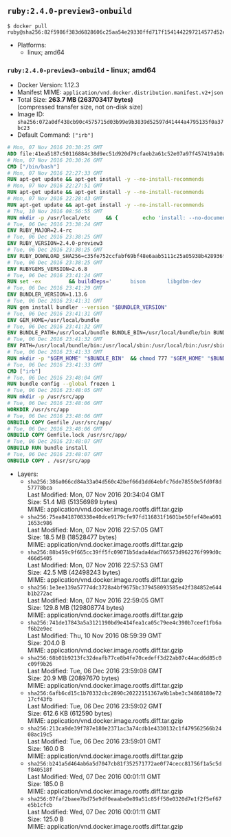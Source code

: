 ## `ruby:2.4.0-preview3-onbuild`

```console
$ docker pull ruby@sha256:82f5986f383d6828606c25aa54e29330ffd717f1541442297214577d52edf931
```

-	Platforms:
	-	linux; amd64

### `ruby:2.4.0-preview3-onbuild` - linux; amd64

-	Docker Version: 1.12.3
-	Manifest MIME: `application/vnd.docker.distribution.manifest.v2+json`
-	Total Size: **263.7 MB (263703417 bytes)**  
	(compressed transfer size, not on-disk size)
-	Image ID: `sha256:072a0df438cb90c4575715d03b99e9b3839d52597d41444a4795135f0a37bc23`
-	Default Command: `["irb"]`

```dockerfile
# Mon, 07 Nov 2016 20:30:25 GMT
ADD file:41ea5187c50116884c38d9ec51d920d79cfaeb2a61c52e07a97f457419a10a4f in / 
# Mon, 07 Nov 2016 20:30:26 GMT
CMD ["/bin/bash"]
# Mon, 07 Nov 2016 22:27:33 GMT
RUN apt-get update && apt-get install -y --no-install-recommends 		ca-certificates 		curl 		wget 	&& rm -rf /var/lib/apt/lists/*
# Mon, 07 Nov 2016 22:27:51 GMT
RUN apt-get update && apt-get install -y --no-install-recommends 		bzr 		git 		mercurial 		openssh-client 		subversion 				procps 	&& rm -rf /var/lib/apt/lists/*
# Mon, 07 Nov 2016 22:28:43 GMT
RUN apt-get update && apt-get install -y --no-install-recommends 		autoconf 		automake 		bzip2 		file 		g++ 		gcc 		imagemagick 		libbz2-dev 		libc6-dev 		libcurl4-openssl-dev 		libdb-dev 		libevent-dev 		libffi-dev 		libgdbm-dev 		libgeoip-dev 		libglib2.0-dev 		libjpeg-dev 		libkrb5-dev 		liblzma-dev 		libmagickcore-dev 		libmagickwand-dev 		libmysqlclient-dev 		libncurses-dev 		libpng-dev 		libpq-dev 		libreadline-dev 		libsqlite3-dev 		libssl-dev 		libtool 		libwebp-dev 		libxml2-dev 		libxslt-dev 		libyaml-dev 		make 		patch 		xz-utils 		zlib1g-dev 	&& rm -rf /var/lib/apt/lists/*
# Thu, 10 Nov 2016 08:56:55 GMT
RUN mkdir -p /usr/local/etc 	&& { 		echo 'install: --no-document'; 		echo 'update: --no-document'; 	} >> /usr/local/etc/gemrc
# Tue, 06 Dec 2016 23:38:24 GMT
ENV RUBY_MAJOR=2.4-rc
# Tue, 06 Dec 2016 23:38:25 GMT
ENV RUBY_VERSION=2.4.0-preview3
# Tue, 06 Dec 2016 23:38:25 GMT
ENV RUBY_DOWNLOAD_SHA256=c35fe752ccfabf69bf48e6aab5111c25a05938b428936f780638e2111934c9dd
# Tue, 06 Dec 2016 23:38:25 GMT
ENV RUBYGEMS_VERSION=2.6.8
# Tue, 06 Dec 2016 23:41:24 GMT
RUN set -ex 		&& buildDeps=' 		bison 		libgdbm-dev 		ruby 	' 	&& apt-get update 	&& apt-get install -y --no-install-recommends $buildDeps 	&& rm -rf /var/lib/apt/lists/* 		&& wget -O ruby.tar.gz "https://cache.ruby-lang.org/pub/ruby/${RUBY_MAJOR%-rc}/ruby-$RUBY_VERSION.tar.gz" 	&& echo "$RUBY_DOWNLOAD_SHA256 *ruby.tar.gz" | sha256sum -c - 		&& mkdir -p /usr/src/ruby 	&& tar -xzf ruby.tar.gz -C /usr/src/ruby --strip-components=1 	&& rm ruby.tar.gz 		&& cd /usr/src/ruby 		&& { 		echo '#define ENABLE_PATH_CHECK 0'; 		echo; 		cat file.c; 	} > file.c.new 	&& mv file.c.new file.c 		&& autoconf 	&& ./configure --disable-install-doc --enable-shared 	&& make -j"$(nproc)" 	&& make install 		&& apt-get purge -y --auto-remove $buildDeps 	&& cd / 	&& rm -r /usr/src/ruby 		&& gem update --system "$RUBYGEMS_VERSION"
# Tue, 06 Dec 2016 23:41:29 GMT
ENV BUNDLER_VERSION=1.13.6
# Tue, 06 Dec 2016 23:41:31 GMT
RUN gem install bundler --version "$BUNDLER_VERSION"
# Tue, 06 Dec 2016 23:41:31 GMT
ENV GEM_HOME=/usr/local/bundle
# Tue, 06 Dec 2016 23:41:32 GMT
ENV BUNDLE_PATH=/usr/local/bundle BUNDLE_BIN=/usr/local/bundle/bin BUNDLE_SILENCE_ROOT_WARNING=1 BUNDLE_APP_CONFIG=/usr/local/bundle
# Tue, 06 Dec 2016 23:41:32 GMT
ENV PATH=/usr/local/bundle/bin:/usr/local/sbin:/usr/local/bin:/usr/sbin:/usr/bin:/sbin:/bin
# Tue, 06 Dec 2016 23:41:33 GMT
RUN mkdir -p "$GEM_HOME" "$BUNDLE_BIN" 	&& chmod 777 "$GEM_HOME" "$BUNDLE_BIN"
# Tue, 06 Dec 2016 23:41:33 GMT
CMD ["irb"]
# Tue, 06 Dec 2016 23:48:04 GMT
RUN bundle config --global frozen 1
# Tue, 06 Dec 2016 23:48:05 GMT
RUN mkdir -p /usr/src/app
# Tue, 06 Dec 2016 23:48:06 GMT
WORKDIR /usr/src/app
# Tue, 06 Dec 2016 23:48:06 GMT
ONBUILD COPY Gemfile /usr/src/app/
# Tue, 06 Dec 2016 23:48:06 GMT
ONBUILD COPY Gemfile.lock /usr/src/app/
# Tue, 06 Dec 2016 23:48:07 GMT
ONBUILD RUN bundle install
# Tue, 06 Dec 2016 23:48:07 GMT
ONBUILD COPY . /usr/src/app
```

-	Layers:
	-	`sha256:386a066cd84a33a04d560c42bef66d1dd64ebfc76de78550e5fd0f8d57778bca`  
		Last Modified: Mon, 07 Nov 2016 20:34:04 GMT  
		Size: 51.4 MB (51356989 bytes)  
		MIME: application/vnd.docker.image.rootfs.diff.tar.gzip
	-	`sha256:75ea8418708338e40dce9179cfe97fd116831f1601be50fef48ea6011653c986`  
		Last Modified: Mon, 07 Nov 2016 22:57:05 GMT  
		Size: 18.5 MB (18528477 bytes)  
		MIME: application/vnd.docker.image.rootfs.diff.tar.gzip
	-	`sha256:88b459c9f665cc39ff5fc09071b5dada4dad766573d962276f999d0c466d5405`  
		Last Modified: Mon, 07 Nov 2016 22:57:53 GMT  
		Size: 42.5 MB (42498243 bytes)  
		MIME: application/vnd.docker.image.rootfs.diff.tar.gzip
	-	`sha256:1e3ee139a57774dc3728a4bf9675bc379458093585e42f384852e644b1b272ac`  
		Last Modified: Mon, 07 Nov 2016 22:59:05 GMT  
		Size: 129.8 MB (129808774 bytes)  
		MIME: application/vnd.docker.image.rootfs.diff.tar.gzip
	-	`sha256:741de17843a5a3121190bd9e414fea1ca05c79ee4c390b7ceef1fb6af6b2e9ec`  
		Last Modified: Thu, 10 Nov 2016 08:59:39 GMT  
		Size: 204.0 B  
		MIME: application/vnd.docker.image.rootfs.diff.tar.gzip
	-	`sha256:68b01b9213fc32deafb77ce8b4fe70cedeff3d22ab07c44acd6d85c0c09f9b26`  
		Last Modified: Tue, 06 Dec 2016 23:59:08 GMT  
		Size: 20.9 MB (20897670 bytes)  
		MIME: application/vnd.docker.image.rootfs.diff.tar.gzip
	-	`sha256:6afb6cd15c1b70332cbc2890c20222151367a9b1abe3c34868180e7217cf43fb`  
		Last Modified: Tue, 06 Dec 2016 23:59:02 GMT  
		Size: 612.6 KB (612590 bytes)  
		MIME: application/vnd.docker.image.rootfs.diff.tar.gzip
	-	`sha256:213ca9de39f787e180e2371ac3a74cdb1e4330132c1f479562566b2408ac19c5`  
		Last Modified: Tue, 06 Dec 2016 23:59:01 GMT  
		Size: 160.0 B  
		MIME: application/vnd.docker.image.rootfs.diff.tar.gzip
	-	`sha256:b241a5d464ab6a5d7047cb81f352571772ae0f74cecc81756f1a5c5df840518f`  
		Last Modified: Wed, 07 Dec 2016 00:01:11 GMT  
		Size: 185.0 B  
		MIME: application/vnd.docker.image.rootfs.diff.tar.gzip
	-	`sha256:07faf2baee7bd75e9df0eaabe0e89a51c85ff58e0320d7e1f2f5ef67e5b1cfcb`  
		Last Modified: Wed, 07 Dec 2016 00:01:11 GMT  
		Size: 125.0 B  
		MIME: application/vnd.docker.image.rootfs.diff.tar.gzip
